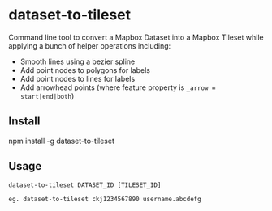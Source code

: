 # dataset-to-tileset

Command line tool to convert a Mapbox Dataset into a Mapbox Tileset while applying a bunch of helper operations including:
* Smooth lines using a bezier spline
* Add point nodes to polygons for labels
* Add point nodes to lines for labels
* Add arrowhead points (where feature property is `_arrow = start|end|both`)

## Install

   npm install -g dataset-to-tileset

## Usage

    dataset-to-tileset DATASET_ID [TILESET_ID]

    eg. dataset-to-tileset ckj1234567890 username.abcdefg


